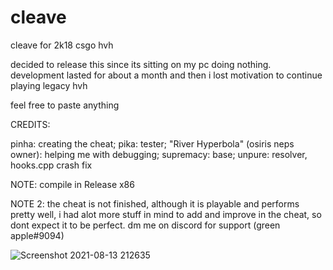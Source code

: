 # cleave

cleave for 2k18 csgo hvh

decided to release this since its sitting on my pc doing nothing. development lasted for about a month and then i lost motivation to continue playing legacy hvh

feel free to paste anything

CREDITS:

pinha: creating the cheat;
pika: tester;
"River Hyperbola" (osiris neps owner): helping me with debugging;
supremacy: base;
unpure: resolver, hooks.cpp crash fix

NOTE: compile in Release x86

NOTE 2: the cheat is not finished, although it is playable and performs pretty well, i had alot more stuff in mind to add and improve in the cheat, so dont expect it to be perfect. dm me on discord for support (green apple#9094)

![Screenshot 2021-08-13 212635](https://user-images.githubusercontent.com/88907266/129414924-c9c24d4e-ac99-46c5-b12f-1c592d98cd2a.png)
